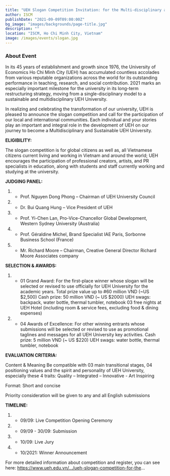 ```yaml
---
title: "UEH Slogan Competition Invitation: for the Multi-disciplinary and Sustainable UEH University"
author: ISCM
publishDate: "2021-09-09T09:00:00Z"
bg_image: "images/backgrounds/page-title.jpg"
description: ""
location: "ISCM, Ho Chi Minh City, Vietnam"
image: /images/events/slogan.jpg
---
```


### About Event
<!--StartFragment-->

In its 45 years of establishment and growth since 1976, the University of Economics Ho Chi Minh City (UEH) has accumulated countless accolades from various reputable organizations across the world for its outstanding performance in teaching, research, and social contribution. 2021 marks an especially important milestone for the university in its long-term restructuring strategy, moving from a single-disciplinary model to a sustainable and multidisciplinary UEH University.

In realizing and celebrating the transformation of our university, UEH is pleased to announce the slogan competition and call for the participation of our local and international communities. Each individual and your stories play an important and integral role in the development of UEH on our journey to become a Multidisciplinary and Sustainable UEH University.


**ELIGIBILITY:**

The slogan competition is for global citizens as well as, all Vietnamese citizens current living and working in Vietnam and around the world;
UEH encourages the participation of professional creators, artists, and PR specialists in education, along with students and staff currently working and studying at the university.

**JUDGING PANEL:**
1. * Prof. Nguyen Dong Phong – Chairman of UEH University Council
1. * Dr. Bui Quang Hung – Vice President of UEH
1. * Prof. Yi-Chen Lan, Pro-Vice-Chancellor Global Development, Western Sydney University (Australia)
1. * Prof. Géraldine Michel, Brand Specialist IAE Paris, Sorbonne Business School (France)
1. * Mr. Richard Moore – Chairman, Creative General Director Richard Moore Associates company

**SELECTION & AWARDS:**
1. - 01 Grand Award: For the first-place winner whose slogan will be selected or revised to use officially for UEH University for the academic years. Total prize value up to #60 million VND (~US $2,500)
Cash prize: 50 million VND (~ US $2000)
UEH swags: backpack, water bottle, thermal tumbler, notebook
03 free nights at UEH Hotel (including room & service fees, excluding food & dining expenses)
1. - 04 Awards of Excellence: For other winning entrants whose submissions will be selected or revised to use as promotional taglines and messages for all UEH University key activities.
Cash prize: 5 million VND (~ US $220)
UEH swags: water bottle, thermal tumbler, notebook

**EVALUATION CRITERIA:**

Content & Meaning
Be compatible with 03 main transitional stages, 04 positioning values and the spirit and personality of UEH University, especially these 4 traits: Quality – Integrated – Innovative - Art Inspiring

Format:
Short and concise

Priority consideration will be given to any and all English submissions

**TIMELINE:**

1. * 09/09: Live Competition Opening Ceremony

1. * 09/09 - 30/09: Submission

1. * 10/09: Live Jury

1. * 10/2021: Winner Announcement

For more detailed information about competition and register, you can see here: https://www.ueh.edu.vn/.../ueh-slogan-competition-for-the...


<!--EndFragment-->
